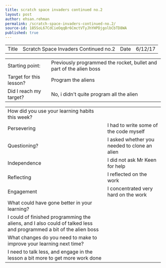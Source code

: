 ```yaml
---
title: scratch space invaders continued no.2
layout: post
author: ehsan.rehman
permalink: /scratch-space-invaders-continued-no.2/
source-id: 185SoL67CdCieOqqBr6CmctVTyJhYHPDjgolbCbTD8WA
published: true
---
```

<table>
  <tr>
    <td>Title</td>
    <td>Scratch Space Invaders Continued no.2</td>
    <td>Date</td>
    <td>6/12/17</td>
  </tr>
</table>


<table>
  <tr>
    <td>Starting point:</td>
    <td>Previously programmed the rocket, bullet and part of the alien boss</td>
  </tr>
  <tr>
    <td>Target for this lesson?</td>
    <td>Program the aliens</td>
  </tr>
  <tr>
    <td>Did I reach my target? </td>
    <td>No, i didn't quite program all the alien</td>
  </tr>
</table>


<table>
  <tr>
    <td>How did you use your learning habits this week?</td>
    <td></td>
  </tr>
  <tr>
    <td>Persevering</td>
    <td>I had to write some of the code myself</td>
  </tr>
  <tr>
    <td>Questioning?</td>
    <td>I asked whether you needed to clone an alien</td>
  </tr>
  <tr>
    <td>Independence</td>
    <td>I did not ask Mr Keen for help</td>
  </tr>
  <tr>
    <td>Reflecting</td>
    <td>I reflected on the work</td>
  </tr>
  <tr>
    <td>Engagement</td>
    <td>I concentrated very hard on the work</td>
  </tr>
  <tr>
    <td>What could have gone better in your learning?</td>
    <td></td>
  </tr>
  <tr>
    <td>I could of finished programming the aliens, and I also could of talked less and programmed a bit of the alien boss</td>
    <td></td>
  </tr>
  <tr>
    <td>What changes do you need to make to improve your learning next time?</td>
    <td></td>
  </tr>
  <tr>
    <td>I need to talk less, and engage in the lesson a bit more to get more work done</td>
    <td></td>
  </tr>
</table>


